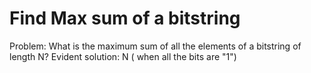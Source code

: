# Find Max sum of a bitstring

Problem: What is the maximum sum of all the elements of a bitstring of length N?
Evident solution: N ( when all the bits are "1")

